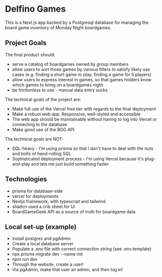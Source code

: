 # Delfino Games

This is a Next.js app backed by a Postgresql database for managing the board game inventory of Monday Night boardgames.

## Project Goals

The final product should:

- serve a catalog of boardgames owned by group members
- allow users to sort those games by various filters to satisfy likely use cases (e.g. finding a short game to play, finding a game for 5 players)
- allow users to express interest in games, so that games holders know which games to bring on a boardgames night
- be frictionless to use - manual data entry sucks

The technical goals of the project are:

- Make full use of the Vercel free tier with regards to the final deployment
- Make a robust web app. Responsive, well-styled and accessible
- The web app should be maintainable without having to log into Vercel or connecting to the database
- Make good use of the BGG API

The technical goals are NOT:

- SQL-heavy - I'm using prisma so that I don't have to deal with the nuts and bolts of hand-rolling SQL
- Sophisticated deployment process - I'm using Vercel because it's plug-and-play and lets me just build something faster

## Technologies

- prisma for database-side
- vercel for deployments
- Nextjs framework, with typescript and tailwind
- shadcn used a crib sheet for UI
- BoardGameGeek API as a source of truth for boardgame data

## Local set-up (example)

- Install postgres and pgAdmin
- Create a local database server
- Populate a .env file with correct connection string (see .env.template)
- npx prisma migrate dev --name init
- npm run dev
- Through the website, create a user!
- Via pgAdmin, make that user an admin, and then log in!
